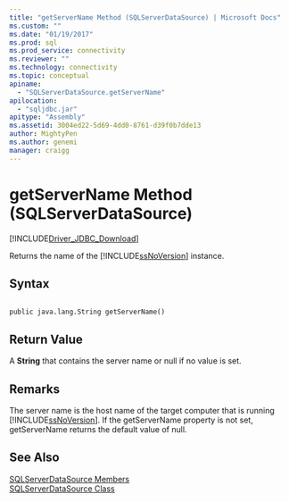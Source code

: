 ```yaml
---
title: "getServerName Method (SQLServerDataSource) | Microsoft Docs"
ms.custom: ""
ms.date: "01/19/2017"
ms.prod: sql
ms.prod_service: connectivity
ms.reviewer: ""
ms.technology: connectivity
ms.topic: conceptual
apiname: 
  - "SQLServerDataSource.getServerName"
apilocation: 
  - "sqljdbc.jar"
apitype: "Assembly"
ms.assetid: 3004ed22-5d69-4dd0-8761-d39f0b7dde13
author: MightyPen
ms.author: genemi
manager: craigg
---
```

# getServerName Method (SQLServerDataSource)
[!INCLUDE[Driver_JDBC_Download](../../../includes/driver_jdbc_download.md)]

  Returns the name of the [!INCLUDE[ssNoVersion](../../../includes/ssnoversion-md.md)] instance.  
  
## Syntax  
  
```  
  
public java.lang.String getServerName()  
```  
  
## Return Value  
 A **String** that contains the server name or null if no value is set.  
  
## Remarks  
 The server name is the host name of the target computer that is running [!INCLUDE[ssNoVersion](../../../includes/ssnoversion-md.md)]. If the getServerName property is not set, getServerName returns the default value of null.  
  
## See Also  
 [SQLServerDataSource Members](../../../connect/jdbc/reference/sqlserverdatasource-members.md)   
 [SQLServerDataSource Class](../../../connect/jdbc/reference/sqlserverdatasource-class.md)  
  
  

